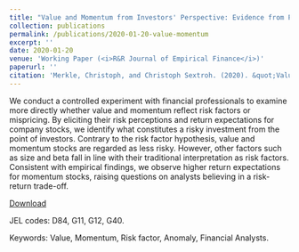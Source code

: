 ```yaml
---
title: "Value and Momentum from Investors' Perspective: Evidence from Professionals' Risk-Ratings"
collection: publications
permalink: /publications/2020-01-20-value-momentum
excerpt: ''
date: 2020-01-20
venue: 'Working Paper (<i>R&R Journal of Empirical Finance</i>)' 
paperurl: ''
citation: 'Merkle, Christoph, and Christoph Sextroh. (2020). &quot;Value and Momentum from Investors Perspective: Evidence from Professionals Risk Ratings.&quot; <i>Working Paper</i>.'
---
```

We conduct a controlled experiment with financial professionals to examine more directly whether value and momentum reflect risk factors or mispricing. By eliciting their risk perceptions and return expectations for company stocks, we identify what constitutes a risky investment from the point of investors. Contrary to the risk factor hypothesis, value and momentum stocks are regarded as less risky. However, other factors such as size and beta fall in line with their traditional interpretation as risk factors. Consistent with empirical findings, we observe higher return expectations for momentum stocks, raising questions on analysts believing in a risk-return trade-off.

[Download](https://ssrn.com/abstract=3590160)

JEL codes: D84, G11, G12, G40.

Keywords: Value, Momentum, Risk factor, Anomaly, Financial Analysts.
